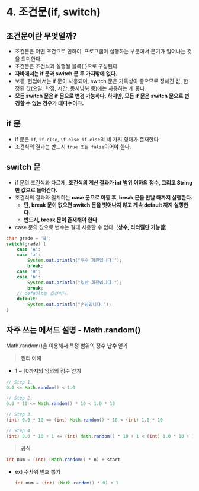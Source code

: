 # 4. 조건문(if, switch)

## 조건문이란 무엇일까?

- 조건문은 어떤 조건으로 인하여, 프로그램이 실행하는 부분에서 분기가 일어나는 것을 의미한다.
- 조건문은 조건식과 실행될 블록{ }으로 구성된다.
- **자바에서는 if 문과 switch 문 두 가지밖에 없다.**
- 보통, 현업에서는 if 문이 사용되며, switch 문은 가독성이 좋으므로 정해진 값, 한정된 값(요일, 학점, 시간, 동서남북 등)에는 사용하는 게 좋다.
- **모든 switch 문은 if 문으로 변경 가능하다. 하지만, 모든 if 문은 switch 문으로 변경할 수 없는 경우가 대다수이다.**

## if 문

- if 문은 `if`, `if-else`, `if-else if-else`의 세 가지 형태가 존재한다.
- 조건식의 결과는 반드시 `true 또는 false`이어야 한다.

## switch 문

- if 문의 조건식과 다르게, **조건식의 계산 결과가 int 범위 이하의 정수, 그리고 String 만 값으로 들어간다.**
- 조건식의 결과와 일치하는 **case 문으로 이동 후, break 문을 만날 때까지 실행한다.**
    - **단, break 문이 없으면 switch 문을 벗어나지 않고 계속 default 까지 실행한다.**
    - **반드시, break 문이 존재해야 한다.**
- case 문의 값으로 변수는 절대 사용할 수 없다. (**상수, 리터럴만 가능함**)

```java
char grade = 'B';
switch(grade) {
    case 'A':
    case 'a':
        System.out.println("우수 회원입니다.");
        break;
    case 'B':
    case 'b':
        System.out.println("일반 회원입니다.");
        break;
    // default는 옵션이다.
    default:
        System.out.println("손님입니다.");
}
```

## 자주 쓰는 메서드 설명 - Math.random()

Math.random()을 이용해서 특정 범위의 정수 **난수** 얻기

> **원리 이해**
>
- 1 ~ 10까지의 임의의 정수 얻기

```java
// Step 1.
0.0 <= Math.random() < 1.0

// Step 2.
0.0 * 10 <= Math.random() * 10 < 1.0 * 10

// Step 3.
(int) 0.0 * 10 <= (int) Math.random() * 10 < (int) 1.0 * 10

// Step 4.
(int) 0.0 * 10 + 1 <= (int) Math.random() * 10 + 1 < (int) 1.0 * 10 + 1
```

> **공식**
>

```java
int num = (int) (Math.random() * n) + start
```

- ex) 주사위 번호 뽑기

    ```java
    int num = (int) (Math.random() * 0) + 1
    ```